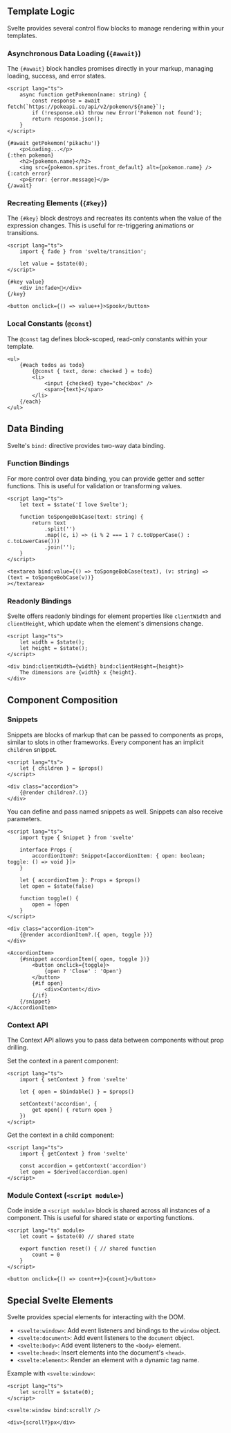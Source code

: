 ## Template Logic

Svelte provides several control flow blocks to manage rendering within your templates.

### Asynchronous Data Loading (`{#await}`)

The `{#await}` block handles promises directly in your markup, managing loading, success, and error states.

```svelte
<script lang="ts">
	async function getPokemon(name: string) {
		const response = await fetch(`https://pokeapi.co/api/v2/pokemon/${name}`);
		if (!response.ok) throw new Error('Pokemon not found');
		return response.json();
	}
</script>

{#await getPokemon('pikachu')}
	<p>Loading...</p>
{:then pokemon}
	<h2>{pokemon.name}</h2>
	<img src={pokemon.sprites.front_default} alt={pokemon.name} />
{:catch error}
	<p>Error: {error.message}</p>
{/await}
```

### Recreating Elements (`{#key}`)

The `{#key}` block destroys and recreates its contents when the value of the expression changes. This is useful for re-triggering animations or transitions.

```svelte
<script lang="ts">
	import { fade } from 'svelte/transition';

	let value = $state(0);
</script>

{#key value}
	<div in:fade>👻</div>
{/key}

<button onclick={() => value++}>Spook</button>
```

### Local Constants (`@const`)

The `@const` tag defines block-scoped, read-only constants within your template.

```svelte
<ul>
	{#each todos as todo}
		{@const { text, done: checked } = todo}
		<li>
			<input {checked} type="checkbox" />
			<span>{text}</span>
		</li>
	{/each}
</ul>
```

## Data Binding

Svelte's `bind:` directive provides two-way data binding.

### Function Bindings

For more control over data binding, you can provide getter and setter functions. This is useful for validation or transforming values.

```svelte
<script lang="ts">
	let text = $state('I love Svelte');

	function toSpongeBobCase(text: string) {
		return text
			.split('')
			.map((c, i) => (i % 2 === 1 ? c.toUpperCase() : c.toLowerCase()))
			.join('');
	}
</script>

<textarea bind:value={() => toSpongeBobCase(text), (v: string) => (text = toSpongeBobCase(v))}
></textarea>
```

### Readonly Bindings

Svelte offers readonly bindings for element properties like `clientWidth` and `clientHeight`, which update when the element's dimensions change.

```svelte
<script lang="ts">
	let width = $state();
	let height = $state();
</script>

<div bind:clientWidth={width} bind:clientHeight={height}>
	The dimensions are {width} x {height}.
</div>
```

## Component Composition

### Snippets

Snippets are blocks of markup that can be passed to components as props, similar to slots in other frameworks. Every component has an implicit `children` snippet.

```svelte:Accordion.svelte
<script lang="ts">
	let { children } = $props()
</script>

<div class="accordion">
	{@render children?.()}
</div>
```

You can define and pass named snippets as well. Snippets can also receive parameters.

```svelte:AccordionItem.svelte
<script lang="ts">
	import type { Snippet } from 'svelte'

	interface Props {
		accordionItem?: Snippet<[accordionItem: { open: boolean; toggle: () => void }]>
	}

	let { accordionItem }: Props = $props()
	let open = $state(false)

	function toggle() {
		open = !open
	}
</script>

<div class="accordion-item">
	{@render accordionItem?.({ open, toggle })}
</div>
```

```svelte:App.svelte
<AccordionItem>
    {#snippet accordionItem({ open, toggle })}
        <button onclick={toggle}>
            {open ? 'Close' : 'Open'}
        </button>
        {#if open}
            <div>Content</div>
        {/if}
    {/snippet}
</AccordionItem>
```

### Context API

The Context API allows you to pass data between components without prop drilling.

Set the context in a parent component:

```svelte:Accordion.svelte
<script lang="ts">
	import { setContext } from 'svelte'

	let { open = $bindable() } = $props()

	setContext('accordion', {
		get open() { return open }
	})
</script>
```

Get the context in a child component:

```svelte:AccordionItem.svelte
<script lang="ts">
	import { getContext } from 'svelte'

	const accordion = getContext('accordion')
	let open = $derived(accordion.open)
</script>
```

### Module Context (`<script module>`)

Code inside a `<script module>` block is shared across all instances of a component. This is useful for shared state or exporting functions.

```svelte:Counter.svelte
<script lang="ts" module>
	let count = $state(0) // shared state

	export function reset() { // shared function
		count = 0
	}
</script>

<button onclick={() => count++}>{count}</button>
```

## Special Svelte Elements

Svelte provides special elements for interacting with the DOM.

- `<svelte:window>`: Add event listeners and bindings to the `window` object.
- `<svelte:document>`: Add event listeners to the `document` object.
- `<svelte:body>`: Add event listeners to the `<body>` element.
- `<svelte:head>`: Insert elements into the document's `<head>`.
- `<svelte:element>`: Render an element with a dynamic tag name.

Example with `<svelte:window>`:

```svelte
<script lang="ts">
	let scrollY = $state(0);
</script>

<svelte:window bind:scrollY />

<div>{scrollY}px</div>
```
